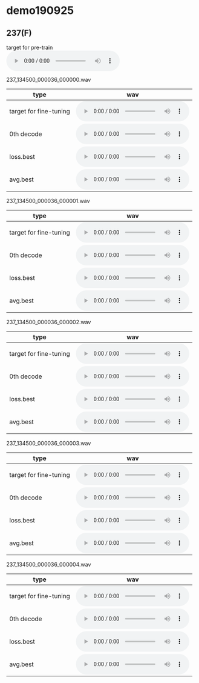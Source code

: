 # demo190925

## 237(F)
target for pre-train  
<audio src="ljspeech_asrtts_offline/ljspeech.ground_truth/eval/wav/LJ050-0029.wav" controls></audio>  

237_134500_000036_000000.wav  

| type | wav |  
| --- | --- |  
| target for fine-tuning    | <audio src="ljspeech_asrtts_offline/test_clean_22050_237.ground_truth/eval/wav/237_134500_000036_000000.wav" controls></audio> |  
| 0th decode                | <audio src="ljspeech_asrtts_offline/test_clean_22050_237_train_no_dev_pytorch_tts_train_pytorch_transformer.fine-tuning.spk237_lr1.rev1/eval_0th/wav/237_134500_000036_000000.wav" controls></audio> |  
| loss.best                 | <audio src="ljspeech_asrtts_offline/test_clean_22050_237_train_no_dev_pytorch_tts_train_pytorch_transformer.fine-tuning.spk237_lr1.rev1/eval_loss.best/wav/237_134500_000036_000000.wav" controls></audio> |  
| avg.best                  | <audio src="ljspeech_asrtts_offline/test_clean_22050_237_train_no_dev_pytorch_tts_train_pytorch_transformer.fine-tuning.spk237_lr1.rev1/eval_avg.best/wav/237_134500_000036_000000.wav" controls></audio> |  

237_134500_000036_000001.wav  

| type | wav |  
| --- | --- |  
| target for fine-tuning    | <audio src="ljspeech_asrtts_offline/test_clean_22050_237.ground_truth/eval/wav/237_134500_000036_000001.wav" controls></audio> |  
| 0th decode                | <audio src="ljspeech_asrtts_offline/test_clean_22050_237_train_no_dev_pytorch_tts_train_pytorch_transformer.fine-tuning.spk237_lr1.rev1/eval_0th/wav/237_134500_000036_000001.wav" controls></audio> |  
| loss.best                 | <audio src="ljspeech_asrtts_offline/test_clean_22050_237_train_no_dev_pytorch_tts_train_pytorch_transformer.fine-tuning.spk237_lr1.rev1/eval_loss.best/wav/237_134500_000036_000001.wav" controls></audio> |  
| avg.best                  | <audio src="ljspeech_asrtts_offline/test_clean_22050_237_train_no_dev_pytorch_tts_train_pytorch_transformer.fine-tuning.spk237_lr1.rev1/eval_avg.best/wav/237_134500_000036_000001.wav" controls></audio> |  

237_134500_000036_000002.wav  

| type | wav |  
| --- | --- |  
| target for fine-tuning    | <audio src="ljspeech_asrtts_offline/test_clean_22050_237.ground_truth/eval/wav/237_134500_000036_000002.wav" controls></audio> |  
| 0th decode                | <audio src="ljspeech_asrtts_offline/test_clean_22050_237_train_no_dev_pytorch_tts_train_pytorch_transformer.fine-tuning.spk237_lr1.rev1/eval_0th/wav/237_134500_000036_000002.wav" controls></audio> |  
| loss.best                 | <audio src="ljspeech_asrtts_offline/test_clean_22050_237_train_no_dev_pytorch_tts_train_pytorch_transformer.fine-tuning.spk237_lr1.rev1/eval_loss.best/wav/237_134500_000036_000002.wav" controls></audio> |  
| avg.best                  | <audio src="ljspeech_asrtts_offline/test_clean_22050_237_train_no_dev_pytorch_tts_train_pytorch_transformer.fine-tuning.spk237_lr1.rev1/eval_avg.best/wav/237_134500_000036_000002.wav" controls></audio> |  

237_134500_000036_000003.wav  

| type | wav |  
| --- | --- |  
| target for fine-tuning    | <audio src="ljspeech_asrtts_offline/test_clean_22050_237.ground_truth/eval/wav/237_134500_000036_000003.wav" controls></audio> |  
| 0th decode                | <audio src="ljspeech_asrtts_offline/test_clean_22050_237_train_no_dev_pytorch_tts_train_pytorch_transformer.fine-tuning.spk237_lr1.rev1/eval_0th/wav/237_134500_000036_000003.wav" controls></audio> |  
| loss.best                 | <audio src="ljspeech_asrtts_offline/test_clean_22050_237_train_no_dev_pytorch_tts_train_pytorch_transformer.fine-tuning.spk237_lr1.rev1/eval_loss.best/wav/237_134500_000036_000003.wav" controls></audio> |  
| avg.best                  | <audio src="ljspeech_asrtts_offline/test_clean_22050_237_train_no_dev_pytorch_tts_train_pytorch_transformer.fine-tuning.spk237_lr1.rev1/eval_avg.best/wav/237_134500_000036_000003.wav" controls></audio> |  

237_134500_000036_000004.wav  

| type | wav |  
| --- | --- |  
| target for fine-tuning    | <audio src="ljspeech_asrtts_offline/test_clean_22050_237.ground_truth/eval/wav/237_134500_000036_000004.wav" controls></audio> |  
| 0th decode                | <audio src="ljspeech_asrtts_offline/test_clean_22050_237_train_no_dev_pytorch_tts_train_pytorch_transformer.fine-tuning.spk237_lr1.rev1/eval_0th/wav/237_134500_000036_000004.wav" controls></audio> |  
| loss.best                 | <audio src="ljspeech_asrtts_offline/test_clean_22050_237_train_no_dev_pytorch_tts_train_pytorch_transformer.fine-tuning.spk237_lr1.rev1/eval_loss.best/wav/237_134500_000036_000004.wav" controls></audio> |  
| avg.best                  | <audio src="ljspeech_asrtts_offline/test_clean_22050_237_train_no_dev_pytorch_tts_train_pytorch_transformer.fine-tuning.spk237_lr1.rev1/eval_avg.best/wav/237_134500_000036_000004.wav" controls></audio> |  

